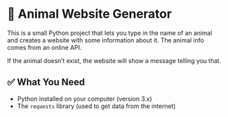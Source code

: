 # 🐾 Animal Website Generator

This is a small Python project that lets you type in the name of an animal and creates a website with some information about it. The animal info comes from an online API.

If the animal doesn’t exist, the website will show a message telling you that.

## ✅ What You Need

- Python installed on your computer (version 3.x)
- The `requests` library (used to get data from the internet)
